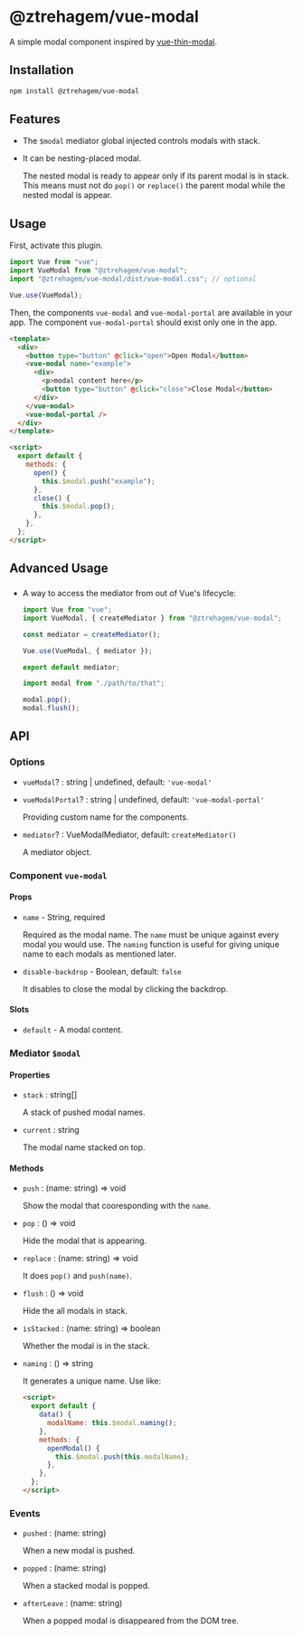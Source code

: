# @ztrehagem/vue-modal

A simple modal component inspired by [vue-thin-modal](https://github.com/ktsn/vue-thin-modal).

## Installation

```sh
npm install @ztrehagem/vue-modal
```

## Features

- The `$modal` mediator global injected controls modals with stack.

- It can be nesting-placed modal.

  The nested modal is ready to appear only if its parent modal is in stack.
  This means must not do `pop()` or `replace()` the parent modal while the nested modal is appear.

## Usage

First, activate this plugin.

```ts
import Vue from "vue";
import VueModal from "@ztrehagem/vue-modal";
import "@ztrehagem/vue-modal/dist/vue-modal.css"; // optional

Vue.use(VueModal);
```

Then, the components `vue-modal` and `vue-modal-portal` are available in your app.
The component `vue-modal-portal` should exist only one in the app.

```html
<template>
  <div>
    <button type="button" @click="open">Open Modal</button>
    <vue-modal name="example">
      <div>
        <p>modal content here</p>
        <button type="button" @click="close">Close Modal</button>
      </div>
    </vue-modal>
    <vue-modal-portal />
  </div>
</template>

<script>
  export default {
    methods: {
      open() {
        this.$modal.push("example");
      },
      close() {
        this.$modal.pop();
      },
    },
  };
</script>
```

## Advanced Usage

###

- A way to access the mediator from out of Vue's lifecycle:

  ```ts
  import Vue from "vue";
  import VueModal, { createMediator } from "@ztrehagem/vue-modal";

  const mediator = createMediator();

  Vue.use(VueModal, { mediator });

  export default mediator;
  ```

  ```ts
  import modal from "./path/to/that";

  modal.pop();
  modal.flush();
  ```

## API

### Options

- `vueModal`? : string | undefined, default: `'vue-modal'`
- `vueModalPortal`? : string | undefined, default: `'vue-modal-portal'`

  Providing custom name for the components.

- `mediator`? : VueModalMediator, default: `createMediator()`

  A mediator object.

### Component `vue-modal`

#### Props

- `name` - String, required

  Required as the modal name.
  The `name` must be unique against every modal you would use.
  The `naming` function is useful for giving unique name to each modals as mentioned later.

- `disable-backdrop` - Boolean, default: `false`

  It disables to close the modal by clicking the backdrop.

#### Slots

- `default` - A modal content.

### Mediator `$modal`

#### Properties

- `stack` : string[]

  A stack of pushed modal names.

- `current` : string

  The modal name stacked on top.

#### Methods

- `push` : (name: string) => void

  Show the modal that cooresponding with the `name`.

- `pop` : () => void

  Hide the modal that is appearing.

- `replace` : (name: string) => void

  It does `pop()` and `push(name)`.

- `flush` : () => void

  Hide the all modals in stack.

- `isStacked` : (name: string) => boolean

  Whether the modal is in the stack.

- `naming` : () => string

  It generates a unique name. Use like:

  ```html
  <script>
    export default {
      data() {
        modalName: this.$modal.naming();
      },
      methods: {
        openModal() {
          this.$modal.push(this.modalName);
        },
      },
    };
  </script>
  ```

### Events

- `pushed` : (name: string)

  When a new modal is pushed.

- `popped` : (name: string)

  When a stacked modal is popped.

- `afterLeave` : (name: string)

  When a popped modal is disappeared from the DOM tree.
